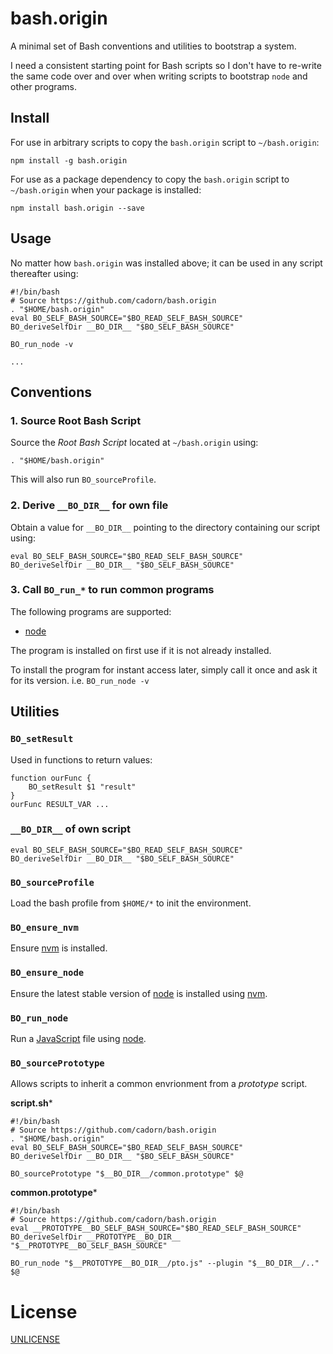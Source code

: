bash.origin
===========

A minimal set of Bash conventions and utilities to bootstrap a system.

I need a consistent starting point for Bash scripts so I don't have to re-write the same code over and over when writing scripts to bootstrap `node` and other programs.


Install
-------

For use in arbitrary scripts to copy the `bash.origin` script to `~/bash.origin`:

	npm install -g bash.origin

For use as a package dependency to copy the `bash.origin` script to `~/bash.origin` when your package is installed:

	npm install bash.origin --save


Usage
-----

No matter how `bash.origin` was installed above; it can be used in any script thereafter using:

````
#!/bin/bash
# Source https://github.com/cadorn/bash.origin
. "$HOME/bash.origin"
eval BO_SELF_BASH_SOURCE="$BO_READ_SELF_BASH_SOURCE"
BO_deriveSelfDir __BO_DIR__ "$BO_SELF_BASH_SOURCE"

BO_run_node -v

...
````


Conventions
-----------

### 1. Source Root Bash Script

Source the *Root Bash Script* located at `~/bash.origin` using:

    . "$HOME/bash.origin"

This will also run `BO_sourceProfile`.


### 2. Derive `__BO_DIR__` for own file

Obtain a value for `__BO_DIR__` pointing to the directory containing our script using:

	eval BO_SELF_BASH_SOURCE="$BO_READ_SELF_BASH_SOURCE"
	BO_deriveSelfDir __BO_DIR__ "$BO_SELF_BASH_SOURCE"

### 3. Call `BO_run_*` to run common programs

The following programs are supported:

  * [node](http://nodejs.org)

The program is installed on first use if it is not already installed.

To install the program for instant access later, simply call it once and ask it for its version. i.e. `BO_run_node -v`


Utilities
---------

### `BO_setResult`

Used in functions to return values:

	function ourFunc {
		BO_setResult $1 "result"
	}
	ourFunc RESULT_VAR ...


### `__BO_DIR__` of own script

	eval BO_SELF_BASH_SOURCE="$BO_READ_SELF_BASH_SOURCE"
	BO_deriveSelfDir __BO_DIR__ "$BO_SELF_BASH_SOURCE"


### `BO_sourceProfile`

Load the bash profile from `$HOME/*` to init the environment.


### `BO_ensure_nvm`

Ensure [nvm](https://github.com/creationix/nvm) is installed.


### `BO_ensure_node`

Ensure the latest stable version of [node](http://nodejs.org) is installed using [nvm](https://github.com/creationix/nvm).


### `BO_run_node`

Run a [JavaScript](https://developer.mozilla.org/en-US/docs/Web/JavaScript) file using [node](http://nodejs.org).


### `BO_sourcePrototype`

Allows scripts to inherit a common envrionment from a *prototype* script.

**script.sh***
````
#!/bin/bash
# Source https://github.com/cadorn/bash.origin
. "$HOME/bash.origin"
eval BO_SELF_BASH_SOURCE="$BO_READ_SELF_BASH_SOURCE"
BO_deriveSelfDir __BO_DIR__ "$BO_SELF_BASH_SOURCE"

BO_sourcePrototype "$__BO_DIR__/common.prototype" $@
````

**common.prototype***
````
#!/bin/bash
# Source https://github.com/cadorn/bash.origin
eval __PROTOTYPE__BO_SELF_BASH_SOURCE="$BO_READ_SELF_BASH_SOURCE"
BO_deriveSelfDir __PROTOTYPE__BO_DIR__ "$__PROTOTYPE__BO_SELF_BASH_SOURCE"

BO_run_node "$__PROTOTYPE__BO_DIR__/pto.js" --plugin "$__BO_DIR__/.." $@
````


License
=======

[UNLICENSE](http://unlicense.org/)
